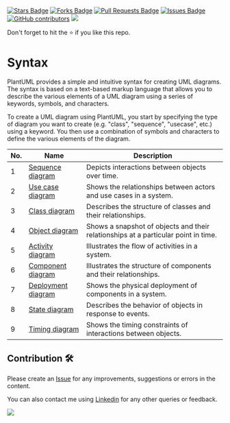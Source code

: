 <a href="https://github.com/drshahizan/software-engineering/stargazers"><img src="https://img.shields.io/github/stars/drshahizan/software-engineering" alt="Stars Badge"/></a>
<a href="https://github.com/drshahizan/software-engineering/network/members"><img src="https://img.shields.io/github/forks/drshahizan/software-engineering" alt="Forks Badge"/></a>
<a href="https://github.com/drshahizan/software-engineering/pulls"><img src="https://img.shields.io/github/issues-pr/drshahizan/software-engineering" alt="Pull Requests Badge"/></a>
<a href="https://github.com/drshahizan/software-engineering"><img src="https://img.shields.io/github/issues/drshahizan/software-engineering" alt="Issues Badge"/></a>
<a href="https://github.com/drshahizan/software-engineering/graphs/contributors"><img alt="GitHub contributors" src="https://img.shields.io/github/contributors/drshahizan/software-engineering?color=2b9348"></a>
![](https://visitor-badge.glitch.me/badge?page_id=drshahizan/software-engineering)

Don't forget to hit the :star: if you like this repo.

# Syntax
PlantUML provides a simple and intuitive syntax for creating UML diagrams. The syntax is based on a text-based markup language that allows you to describe the various elements of a UML diagram using a series of keywords, symbols, and characters.

To create a UML diagram using PlantUML, you start by specifying the type of diagram you want to create (e.g. "class", "sequence", "usecase", etc.) using a keyword. You then use a combination of symbols and characters to define the various elements of the diagram.

| No. | Name| Description|
| --- | -----------------| ----------------------------------|
| 1| [Sequence diagram](https://plantuml.com/sequence-diagram) | Depicts interactions between objects over time. |
| 2| [Use case diagram](https://plantuml.com/use-case-diagram) | Shows the relationships between actors and use cases in a system.|
| 3| [Class diagram](https://plantuml.com/class-diagram) | Describes the structure of classes and their relationships.|
| 4| [Object diagram](https://plantuml.com/object-diagram)| Shows a snapshot of objects and their relationships at a particular point in time. |
| 5| [Activity diagram](https://plantuml.com/activity-diagram-beta) | Illustrates the flow of activities in a system.|
| 6| [Component diagram](https://plantuml.com/component-diagram)| Illustrates the structure of components and their relationships.|
| 7| [Deployment diagram](https://plantuml.com/deployment-diagram)| Shows the physical deployment of components in a system.|
| 8| [State diagram](https://plantuml.com/state-diagram) | Describes the behavior of objects in response to events.|
| 9| [Timing diagram](https://plantuml.com/timing-diagram)| Shows the timing constraints of interactions between objects.|

## Contribution 🛠️
Please create an [Issue](https://github.com/drshahizan/software-engineering/issues) for any improvements, suggestions or errors in the content.

You can also contact me using [Linkedin](https://www.linkedin.com/in/drshahizan/) for any other queries or feedback.

![](https://visitor-badge.glitch.me/badge?page_id=drshahizan)


